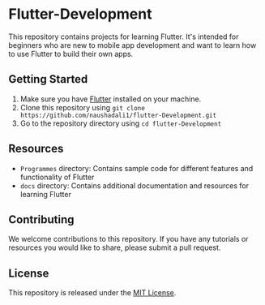# Flutter-Development 
This repository contains projects  for learning Flutter. It's intended for beginners who are new to mobile app development and want to learn how to use Flutter to build their own apps.

## Getting Started

1. Make sure you have [Flutter](https://flutter.dev/) installed on your machine. 
2. Clone this repository using `git clone https://github.com/naushadali1/flutter-Development.git`
3. Go to the repository directory using `cd flutter-Development`


## Resources


- `Programmes` directory: Contains sample code for different features and functionality of Flutter
- `docs` directory: Contains additional documentation and resources for learning Flutter

## Contributing

We welcome contributions to this repository. If you have any tutorials or resources you would like to share, please submit a pull request.

## License

This repository is released under the [MIT License](LICENSE).
